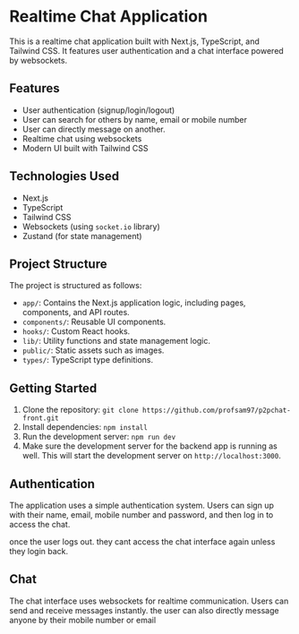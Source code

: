 # Realtime Chat Application

This is a realtime chat application built with Next.js, TypeScript, and Tailwind CSS. It features user authentication and a chat interface powered by websockets.


## Features

* User authentication (signup/login/logout)
* User can search for others by name, email or mobile number
* User can directly message on another. 
* Realtime chat using websockets
* Modern UI built with Tailwind CSS

## Technologies Used

* Next.js
* TypeScript
* Tailwind CSS
* Websockets (using `socket.io` library)
* Zustand (for state management)

## Project Structure

The project is structured as follows:

* `app/`: Contains the Next.js application logic, including pages, components, and API routes.
* `components/`: Reusable UI components.
* `hooks/`: Custom React hooks.
* `lib/`: Utility functions and state management logic.
* `public/`: Static assets such as images.
* `types/`: TypeScript type definitions.

## Getting Started

1. Clone the repository: `git clone https://github.com/profsam97/p2pchat-front.git`
2. Install dependencies: `npm install`
3. Run the development server: `npm run dev`
4. Make sure the development server for the backend app is running as well. 
This will start the development server on `http://localhost:3000`.

## Authentication

The application uses a simple authentication system. Users can sign up with their name, email, mobile number and password, and then log in to access the chat.

once the user logs out. they cant access the chat interface again unless they login back.
## Chat

The chat interface uses websockets for realtime communication. Users can send and receive messages instantly. the user can also directly message anyone by their mobile number or email



